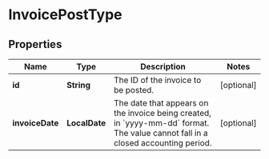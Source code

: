 

# InvoicePostType


## Properties

| Name | Type | Description | Notes |
|------------ | ------------- | ------------- | -------------|
|**id** | **String** | The ID of the invoice to be posted.  |  [optional] |
|**invoiceDate** | **LocalDate** | The date that appears on the invoice being created, in &#x60;yyyy-mm-dd&#x60; format. The value cannot fall in a closed accounting period.  |  [optional] |



